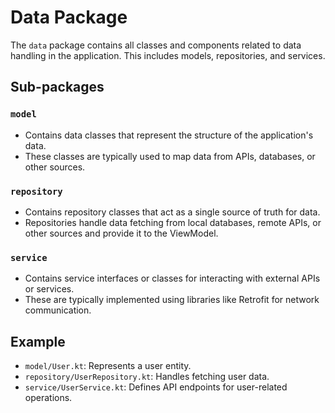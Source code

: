 # Data Package

The `data` package contains all classes and components related to data handling in the application. This includes models, repositories, and services.

## Sub-packages

### `model`
- Contains data classes that represent the structure of the application's data.
- These classes are typically used to map data from APIs, databases, or other sources.

### `repository`
- Contains repository classes that act as a single source of truth for data.
- Repositories handle data fetching from local databases, remote APIs, or other sources and provide it to the ViewModel.

### `service`
- Contains service interfaces or classes for interacting with external APIs or services.
- These are typically implemented using libraries like Retrofit for network communication.

## Example
- `model/User.kt`: Represents a user entity.
- `repository/UserRepository.kt`: Handles fetching user data.
- `service/UserService.kt`: Defines API endpoints for user-related operations.